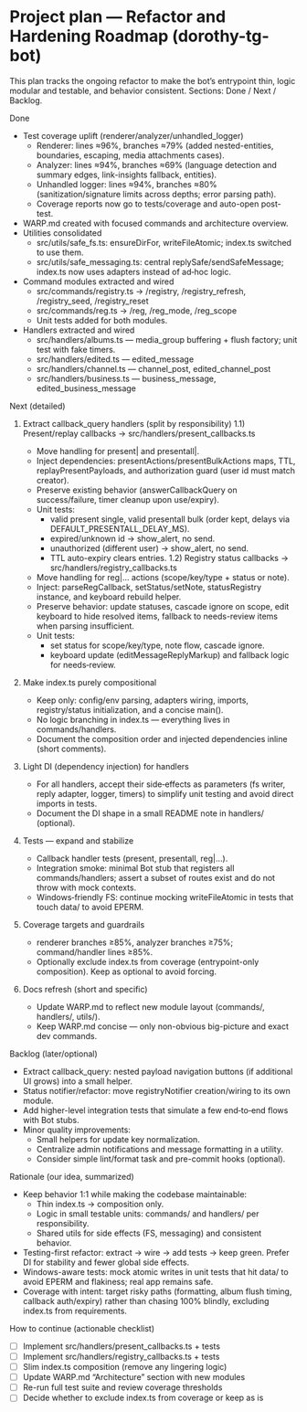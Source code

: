 # Project plan — Refactor and Hardening Roadmap (dorothy-tg-bot)

This plan tracks the ongoing refactor to make the bot’s entrypoint thin, logic modular and testable, and behavior consistent. Sections: Done / Next / Backlog.

Done
- Test coverage uplift (renderer/analyzer/unhandled_logger)
  - Renderer: lines ≈96%, branches ≈79% (added nested-entities, boundaries, escaping, media attachments cases).
  - Analyzer: lines ≈94%, branches ≈69% (language detection and summary edges, link-insights fallback, entities).
  - Unhandled logger: lines ≈94%, branches ≈80% (sanitization/signature limits across depths; error parsing path).
  - Coverage reports now go to tests/coverage and auto-open post-test.
- WARP.md created with focused commands and architecture overview.
- Utilities consolidated
  - src/utils/safe_fs.ts: ensureDirFor, writeFileAtomic; index.ts switched to use them.
  - src/utils/safe_messaging.ts: central replySafe/sendSafeMessage; index.ts now uses adapters instead of ad‑hoc logic.
- Command modules extracted and wired
  - src/commands/registry.ts → /registry, /registry_refresh, /registry_seed, /registry_reset
  - src/commands/reg.ts → /reg, /reg_mode, /reg_scope
  - Unit tests added for both modules.
- Handlers extracted and wired
  - src/handlers/albums.ts — media_group buffering + flush factory; unit test with fake timers.
  - src/handlers/edited.ts — edited_message
  - src/handlers/channel.ts — channel_post, edited_channel_post
  - src/handlers/business.ts — business_message, edited_business_message

Next (detailed)
1) Extract callback_query handlers (split by responsibility)
   1.1) Present/replay callbacks → src/handlers/present_callbacks.ts
   - Move handling for present|<id> and presentall|<bulkId>.
   - Inject dependencies: presentActions/presentBulkActions maps, TTL, replayPresentPayloads, and authorization guard (user id must match creator).
   - Preserve existing behavior (answerCallbackQuery on success/failure, timer cleanup upon use/expiry).
   - Unit tests:
     - valid present single, valid presentall bulk (order kept, delays via DEFAULT_PRESENTALL_DELAY_MS).
     - expired/unknown id → show_alert, no send.
     - unauthorized (different user) → show_alert, no send.
     - TTL auto-expiry clears entries.
   1.2) Registry status callbacks → src/handlers/registry_callbacks.ts
   - Move handling for reg|… actions (scope/key/type + status or note).
   - Inject: parseRegCallback, setStatus/setNote, statusRegistry instance, and keyboard rebuild helper.
   - Preserve behavior: update statuses, cascade ignore on scope, edit keyboard to hide resolved items, fallback to needs-review items when parsing insufficient.
   - Unit tests:
     - set status for scope/key/type, note flow, cascade ignore.
     - keyboard update (editMessageReplyMarkup) and fallback logic for needs‑review.

2) Make index.ts purely compositional
   - Keep only: config/env parsing, adapters wiring, imports, registry/status initialization, and a concise main().
   - No logic branching in index.ts — everything lives in commands/handlers.
   - Document the composition order and injected dependencies inline (short comments).

3) Light DI (dependency injection) for handlers
   - For all handlers, accept their side‑effects as parameters (fs writer, reply adapter, logger, timers) to simplify unit testing and avoid direct imports in tests.
   - Document the DI shape in a small README note in handlers/ (optional).

4) Tests — expand and stabilize
   - Callback handler tests (present, presentall, reg|…).
   - Integration smoke: minimal Bot stub that registers all commands/handlers; assert a subset of routes exist and do not throw with mock contexts.
   - Windows‑friendly FS: continue mocking writeFileAtomic in tests that touch data/ to avoid EPERM.

5) Coverage targets and guardrails
   - renderer branches ≥85%, analyzer branches ≥75%; command/handler lines ≥85%.
   - Optionally exclude index.ts from coverage (entrypoint-only composition). Keep as optional to avoid forcing.

6) Docs refresh (short and specific)
   - Update WARP.md to reflect new module layout (commands/, handlers/, utils/).
   - Keep WARP.md concise — only non-obvious big-picture and exact dev commands.

Backlog (later/optional)
- Extract callback_query: nested payload navigation buttons (if additional UI grows) into a small helper.
- Status notifier/refactor: move registryNotifier creation/wiring to its own module.
- Add higher-level integration tests that simulate a few end‑to‑end flows with Bot stubs.
- Minor quality improvements:
  - Small helpers for update key normalization.
  - Centralize admin notifications and message formatting in a utility.
  - Consider simple lint/format task and pre-commit hooks (optional).

Rationale (our idea, summarized)
- Keep behavior 1:1 while making the codebase maintainable:
  - Thin index.ts → composition only.
  - Logic in small testable units: commands/ and handlers/ per responsibility.
  - Shared utils for side effects (FS, messaging) and consistent behavior.
- Testing-first refactor: extract → wire → add tests → keep green. Prefer DI for stability and fewer global side effects.
- Windows-aware tests: mock atomic writes in unit tests that hit data/ to avoid EPERM and flakiness; real app remains safe.
- Coverage with intent: target risky paths (formatting, album flush timing, callback auth/expiry) rather than chasing 100% blindly, excluding index.ts from requirements.

How to continue (actionable checklist)
- [ ] Implement src/handlers/present_callbacks.ts + tests
- [ ] Implement src/handlers/registry_callbacks.ts + tests
- [ ] Slim index.ts composition (remove any lingering logic)
- [ ] Update WARP.md “Architecture” section with new modules
- [ ] Re-run full test suite and review coverage thresholds
- [ ] Decide whether to exclude index.ts from coverage or keep as is
